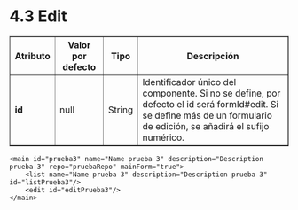 # 4.3 Edit
<table border="1">
    <thead>
        <tr>
            <th colspan="2">Atributo</th>
            <th>Valor por defecto</th>
            <th>Tipo</th>
            <th>Descripción</th>
         </tr>
    </thead>
    <tbody>
        <tr>
            <td colspan="2"><strong>id</strong></td>
            <td>null</td>
            <td>String</td>
            <td>Identificador único del componente. Si no se define, por defecto el id será formId#edit. Si se define más de un formulario de edición, se añadirá el sufijo numérico.</td>
        </tr>
    </tbody>
</table>

    <main id="prueba3" name="Name prueba 3" description="Description prueba 3" repo="pruebaRepo" mainForm="true">
        <list name="Name prueba 3" description="Description prueba 3" id="listPrueba3"/>
        <edit id="editPrueba3"/>
    </main>


